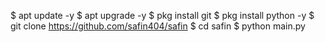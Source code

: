 $ apt update -y
$ apt upgrade -y
$ pkg install git 
$ pkg install python -y
$ git clone https://github.com/safin404/safin
$ cd safin
$ python main.py
